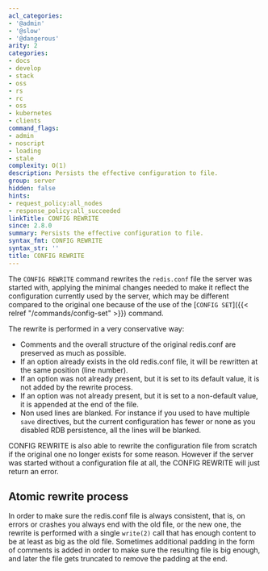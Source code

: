 ```yaml
---
acl_categories:
- '@admin'
- '@slow'
- '@dangerous'
arity: 2
categories:
- docs
- develop
- stack
- oss
- rs
- rc
- oss
- kubernetes
- clients
command_flags:
- admin
- noscript
- loading
- stale
complexity: O(1)
description: Persists the effective configuration to file.
group: server
hidden: false
hints:
- request_policy:all_nodes
- response_policy:all_succeeded
linkTitle: CONFIG REWRITE
since: 2.8.0
summary: Persists the effective configuration to file.
syntax_fmt: CONFIG REWRITE
syntax_str: ''
title: CONFIG REWRITE
---
```

The `CONFIG REWRITE` command rewrites the `redis.conf` file the server was started with, applying the minimal changes needed to make it reflect the configuration currently used by the server, which may be different compared to the original one because of the use of the [`CONFIG SET`]({{< relref "/commands/config-set" >}}) command.

The rewrite is performed in a very conservative way:

* Comments and the overall structure of the original redis.conf are preserved as much as possible.
* If an option already exists in the old redis.conf file, it will be rewritten at the same position (line number).
* If an option was not already present, but it is set to its default value, it is not added by the rewrite process.
* If an option was not already present, but it is set to a non-default value, it is appended at the end of the file.
* Non used lines are blanked. For instance if you used to have multiple `save` directives, but the current configuration has fewer or none as you disabled RDB persistence, all the lines will be blanked.

CONFIG REWRITE is also able to rewrite the configuration file from scratch if the original one no longer exists for some reason. However if the server was started without a configuration file at all, the CONFIG REWRITE will just return an error.

## Atomic rewrite process

In order to make sure the redis.conf file is always consistent, that is, on errors or crashes you always end with the old file, or the new one, the rewrite is performed with a single `write(2)` call that has enough content to be at least as big as the old file. Sometimes additional padding in the form of comments is added in order to make sure the resulting file is big enough, and later the file gets truncated to remove the padding at the end.

